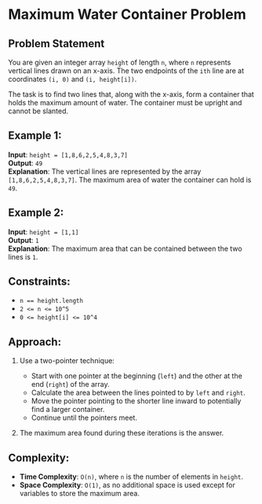 # Maximum Water Container Problem

## Problem Statement
You are given an integer array `height` of length `n`, where `n` represents vertical lines drawn on an x-axis. The two endpoints of the `ith` line are at coordinates `(i, 0)` and `(i, height[i])`.

The task is to find two lines that, along with the x-axis, form a container that holds the maximum amount of water. The container must be upright and cannot be slanted.

## Example 1:
**Input**: `height = [1,8,6,2,5,4,8,3,7]`  
**Output**: `49`  
**Explanation**: The vertical lines are represented by the array `[1,8,6,2,5,4,8,3,7]`. The maximum area of water the container can hold is `49`.

## Example 2:
**Input**: `height = [1,1]`  
**Output**: `1`  
**Explanation**: The maximum area that can be contained between the two lines is `1`.

## Constraints:
- `n == height.length`
- `2 <= n <= 10^5`
- `0 <= height[i] <= 10^4`

## Approach:
1. Use a two-pointer technique:
   - Start with one pointer at the beginning (`left`) and the other at the end (`right`) of the array.
   - Calculate the area between the lines pointed to by `left` and `right`.
   - Move the pointer pointing to the shorter line inward to potentially find a larger container.
   - Continue until the pointers meet.

2. The maximum area found during these iterations is the answer.

## Complexity:
- **Time Complexity**: `O(n)`, where `n` is the number of elements in `height`.
- **Space Complexity**: `O(1)`, as no additional space is used except for variables to store the maximum area.

